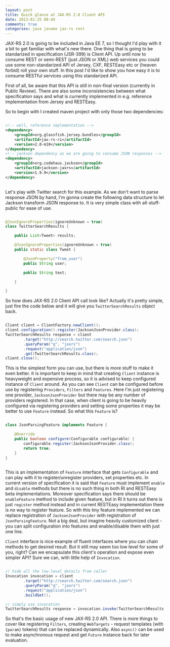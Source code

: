 ```yaml
---
layout: post
title: Quick glance at JAX-RS 2.0 Client API 
date: 2013-01-25 08:44
comments: true
categories: java javaee jax-rs rest
---
```


JAX-RS 2.0 is going to be included in Java EE 7, so I thought I'd play with it a bit to get familiar with what's new there. One thing that is going to be standarized in specification (JSR-399) is Client API. 
Up until now to consume REST or semi-REST (just JSON or XML) web services you could use some non-standarized API of Jersey, CXF, RESTEasy etc or (heaven forbid) roll your own stuff. In this post I'd like to show you how easy it is to consume RESTful services using this standarized API.

First of all, be aware that this API is still in non-final version (currently in Public Review). There are also some inconsistencies between what specification says and what is currently implemented in e.g. reference implementation from Jersey and RESTEasy.

So to begin with I created maven project with only those two dependencies:

``` xml

<!-- well, reference implementation -->
<dependency>
	<groupId>org.glassfish.jersey.bundles</groupId>
	<artifactId>jax-rs-ri</artifactId>
	<version>2.0-m10</version>
</dependency>
<!-- jackson dependency as we are going to consume JSON responses -->
<dependency>
	<groupId>org.codehaus.jackson</groupId>
	<artifactId>jackson-jaxrs</artifactId>
	<version>1.9.9</version>
</dependency>        
        
```

Let's play with Twitter search for this example. As we don't want to parse response JSON by hand, I'm gonna create the following data structure to let Jackson transform JSON response to. It is very simple class with all-stuff-public for ease of use.

``` java 

@JsonIgnoreProperties(ignoreUnknown = true)
class TwitterSearchResults {

	public List<Tweet> results;

	@JsonIgnoreProperties(ignoreUnknown = true)
	public static class Tweet {

		@JsonProperty("from_user")
		public String user;

		public String text;

	}

}

```

So how does JAX-RS 2.0 Client API call look like? Actually it's pretty simple, just fire the code below and it will give you `TwitterSearchResults` object back.

``` java

Client client = ClientFactory.newClient();
client.configuration().register(JacksonJsonProvider.class);
TwitterSearchResults response = client
		.target("http://search.twitter.com/search.json")
		.queryParam("q", "jaxrs")
		.request("application/json")
		.get(TwitterSearchResults.class);
client.close();            

```

This is the simplest form you can use, but there is more stuff to make it even better.
It is important to keep in mind that creating `Client` instance is heavyweight and expensive process, so it is advised to keep configured instance of `Client` around.
As you can see `Client` can be configured before use by registering `Providers`, `Filters` and `Features`. Here I'm just registering one provider, `JacksonJsonProvider` but there may be any number of providers registered. In that case, when client is going to be heavily configured via registering providers and setting some properties it may be better to use `Feature` instead. So what this `Feature` is?

``` java

class JsonParsingFeature implements Feature {

	@Override
	public boolean configure(Configurable configurable) {
		configurable.register(JacksonJsonProvider.class);
		return true;
	}
}
    
```

This is an implementation of `Feature` interface that gets `Configurable` and can play with it to register/unregister providers, set properties etc. In current version of specification it is said that `Feature` must implement `enable` and `disable` methods but there is no such thing in both RI and RESTEasy beta implementations. Moreover specification says there should be `enableFeature` method to include given feature, but in RI it turns out there is just `register` method instead and in current RESTEasy implementation there is no way to register feature.
So with this tiny feature implemented we can replace registration of `JacksonJsonProvider` with registration of `JsonParsingFeature`. Not a big deal, but imagine heavily customized client - you can split configuration into features and enable/disable them with just one line.

`Client` interface is nice example of fluent interfaces where you can chain methods to get desired result. But it still may seem too low level for some of you, right? Can we encapsulate this client's operation and expose even simpler API? Sure we can, with little help of `Invocation`.

``` java

// hide all the low-level details from caller
Invocation invocation = client
		.target("http://search.twitter.com/search.json")
		.queryParam("q", "jaxrs")
		.request("application/json")
		.buildGet();

// simply use invocation
TwitterSearchResults response = invocation.invoke(TwitterSearchResults.class);

```
So that's the basic usage of new JAX-RS 2.0 API. There is more things to cover like registering `Filters`, creating `WebTargets` - request templates (with `{param}` tokens) that can be replaced dynamically. Also `async()` can be used to make asynchronous request and get `Future` instance back for later evaluation. 
